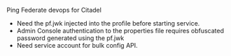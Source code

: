 Ping Federate devops for Citadel

- Need the pf.jwk injected into the profile before starting service.
- Admin Console authentication to the properties file requires obfuscated password generated using the pf.jwk
- Need service account for bulk config API.